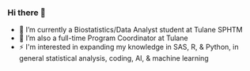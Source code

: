 ### Hi there 👋
- 🌱 I’m currently a Biostatistics/Data Analyst student at Tulane SPHTM
- 🔭 I’m also a full-time Program Coordinator at Tulane
- ⚡ I'm interested in expanding my knowledge in SAS, R, & Python, in general statistical analysis, coding, AI, & machine learning


<!--
**fchaudhry15/fchaudhry15** is a ✨ _special_ ✨ repository because its `README.md` (this file) appears on your GitHub profile.

Here are some ideas to get you started:

- 🔭 I’m currently working on ...
- 🌱 I’m currently learning ...
- 👯 I’m looking to collaborate on ...
- 🤔 I’m looking for help with ...
- 💬 Ask me about ...
- 📫 How to reach me: ...
- 😄 Pronouns: ...
- ⚡ Fun fact: ...
-->
